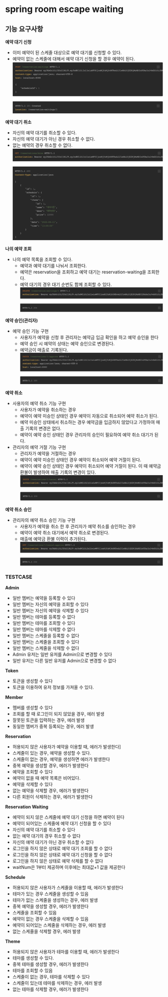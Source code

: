 # spring room escape waiting

## 기능 요구사항

**예약 대기 신청**
* 이미 예약이 된 스케줄 대상으로 예약 대기를 신청할 수 있다.
* 예약이 없는 스케줄에 대해서 예약 대기 신청을 할 경우 예약이 된다.
![waiting_post.png](waiting_post.png)

**예약 대기 취소**
* 자신의 예약 대기를 취소할 수 있다.
* 자신의 예약 대기가 아닌 경우 취소할 수 없다.
* 없는 예약의 경우 취소할 수 없다.
![waiting_me.png](waiting_me.png)

**나의 예약 조회**
* 나의 예약 목록을 조회할 수 있다.
  * 예약과 예약 대기를 나눠서 조회한다.
  * 예약은 reservation을 조회하고 예약 대기는 reservation-waiting을 조회한다.
  * 예약 대기의 경우 대기 순번도 함께 조회할 수 있다.
![waiting_delete.png](waiting_delete.png)

**예약 승인(관리자)**
* 예약 승인 기능 구현
  * 사용자가 예약을 신청 후 관리자는 예약금 입금 확인을 하고 예약 승인을 한다
  * 예약 승인 시 예약의 상태는 예약 승인으로 변경된다.
  * 예약금이 매출로 기록된다.
![reserve_approve.png](reserve_approve.png)

**예약 취소**
* 사용자의 예약 취소 기능 구현
  * 사용자가 예약을 취소하는 경우
  * 예약이 예약 미승인 상태인 경우 예약이 자동으로 취소되어 예약 취소가 된다.
  * 예약 미승인 상태에서 취소하는 경우 예약금을 입금하지 않았다고 가정하여 매출 기록의 변경은 없다.
  * 예약이 예약 승인 상태인 경우 관리자의 승인이 필요하여 예약 취소 대기가 된다.
* 관리자의 예약 거절 기능 구현
  * 관리자가 예약을 거절하는 경우
  * 예약이 예약 미승인 상태인 경우 예약이 취소되어 예약 거절이 된다.
  * 예약이 예약 승인 상태인 경우 예약이 취소되어 예약 거절이 된다. 이 때 예약금 환불이 발생하여 매출 기록의 변경이 있다.
![reserve_cancel.png](reserve_cancel.png)

**예약 취소 승인**
* 관리자의 예약 취소 승인 기능 구현
  * 사용자가 예약을 취소 한 후 관리자가 예약 취소를 승인하는 경우
  * 예약이 예약 취소 대기에서 예약 취소로 변경된다.
  * 매출에 예약금 환불 이력이 추가된다.
![reserve_cancel_approve.png](reserve_cancel_approve.png)

    
### TESTCASE

**Admin**

* 일반 멤버는 예약을 등록할 수 있다
* 일반 멤버는 자신의 예약을 조회할 수 있다
* 일반 멤버는 자신의 예약을 삭제할 수 있다
* 일반 멤버는 테마를 등록할 수 없다
* 일반 멤버는 테마를 조회할 수 있다
* 일반 멤버는 테마를 삭제할 수 없다
* 일반 멤버는 스케줄을 등록할 수 없다
* 일반 멤버는 스케줄을 조회할 수 있다
* 일반 멤버는 스케줄을 삭제할 수 없다
* Admin 유저는 일반 유저를 Admin으로 변경할 수 있다
* 일반 유저는 다른 일반 유저를 Admin으로 변경할 수 없다

**Token**

* 토큰을 생성할 수 있다
* 토큰을 이용하여 유저 정보를 가져올 수 있다.

**Member**

* 멤버를 생성할 수 있다
* 조회를 할 때 로그인이 되지 않았을 경우, 에러 발생
* 잘못된 토큰을 입력하는 경우, 에러 발생
* 동일한 멤버가 중복 등록되는 경우, 에러 발생

**Reservation**

* 허용되지 않은 사용자가 예약을 이용할 때, 에러가 발생한다]
* 스케줄이 있는 경우, 예약을 생성할 수 있다.
* 스케줄이 없는 경우, 예약을 생성하면 에러가 발생한다
* 중복 예약을 생성할 경우, 에러가 발생한다
* 예약을 조회할 수 있다
* 예약이 없을 때 예약 목록은 비어있다.
* 예약을 삭제할 수 있다
* 없는 예약을 삭제할 경우, 에러가 발생한다
* 다른 회원이 삭제하는 경우, 에러가 발생한다

**Reservation Waiting**

* 예약이 되지 않은 스케줄에 예약 대기 신청을 하면 예약이 된다
* 예약이 되어있는 스케줄에 예약 대기 신청을 할 수 있다
* 자신의 예약 대기를 취소할 수 있다
* 없는 예약 대기의 경우 취소할 수 없다
* 자신의 얘약 대기가 아닌 경우 취소할 수 없다
* 로그인을 하지 않은 상태로 예약 대기 조회를 할 수 없다
* 로그인을 하지 않은 상태로 예약 대기 신청을 할 수 없다
* 로그인을 하지 않은 상태로 예약 삭제를 할 수 없다
* waitNum은 1부터 제공하며 이후에는 최대값+1 값을 제공한다

**Schedule**

* 허용되지 않은 사용자가 스케줄을 이용할 때, 에러가 발생한다
* 테마가 있는 경우 스케줄을 생성할 수 있음
* 테마가 없는 스케줄을 생성하는 경우, 에러 발생
* 중복 예약을 생성할 경우, 에러가 발생한다
* 스케줄을 조회할 수 있음
* 예약이 없는 경우 스케줄을 삭제할 수 있음
* 예약이 되어있는 스케줄을 삭제하는 경우, 에러 발생
* 없는 스케줄을 삭제할 경우, 에러 발생

**Theme**

* 허용되지 않은 사용자가 테마를 이용할 때, 에러가 발생한다
* 테마를 생성할 수 있다.
* 중복 테마를 생성할 경우, 에러가 발생한다
* 테마를 조회할 수 있음
* 스케줄이 없는 경우, 테마를 삭제할 수 있다
* 스케줄이 있는데 테마를 삭제하는 경우, 에러 발생
* 없는 테마를 삭제할 경우, 에러가 발생한다

